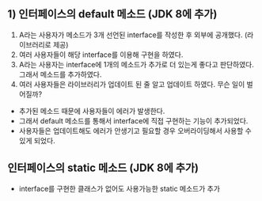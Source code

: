 ## 1) 인터페이스의 default 메소드 (JDK 8에 추가)
1. A라는 사용자가 메소드가 3개 선언된 interface를 작성한 후 외부에 공개했다. (라이브러리로 제공)
2. 여러 사용자들이 해당 interface를 이용해 구현을 하였다.
3. A라는 사용자는 interface에 1개의 메소드가 추가로 더 있는게 좋다고 판단하였다. 그래서 메소드를 추가하였다.
4. 여러 사용자들은 라이브러리가 업데이트 된 줄 알고 업데이트 하였다. 무슨 일이 벌어질까?

- 추가된 메소드 때문에 사용자들이 에러가 발생한다.
- 그래서 default 메소드를 통해서 interface에 직접 구현하는 기능이 추가되었다.
- 사용자들은 업데이트해도 에러가 안생기고 필요할 경우 오버라이딩해서 사용할 수 있게 되었다.

## 인터페이스의 static 메소드 (JDK 8에 추가)
- interface를 구현한 클래스가 없어도 사용가능한 static 메소드가 추가